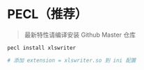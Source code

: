# PECL（推荐）

> 最新特性请编译安装 Github Master 仓库

```bash
pecl install xlswriter

# 添加 extension = xlswriter.so 到 ini 配置
```



